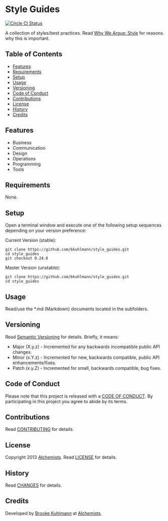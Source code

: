 # Style Guides

[![Circle CI Status](https://circleci.com/gh/bkuhlmann/style_guides.svg?style=svg)](https://circleci.com/gh/bkuhlmann/style_guides)

A collection of styles/best practices. Read [Why We Argue: Style](http://bit.ly/2uaPSaI) for reasons
why this is important.

<!-- Tocer[start]: Auto-generated, don't remove. -->

## Table of Contents

  - [Features](#features)
  - [Requirements](#requirements)
  - [Setup](#setup)
  - [Usage](#usage)
  - [Versioning](#versioning)
  - [Code of Conduct](#code-of-conduct)
  - [Contributions](#contributions)
  - [License](#license)
  - [History](#history)
  - [Credits](#credits)

<!-- Tocer[finish]: Auto-generated, don't remove. -->

## Features

- Business
- Communication
- Design
- Operations
- Programming
- Tools

## Requirements

None.

## Setup

Open a terminal window and execute one of the following setup sequences depending on your version
preference:

Current Version (stable):

    git clone https://github.com/bkuhlmann/style_guides.git
    cd style_guides
    git checkout 0.24.0

Master Version (unstable):

    git clone https://github.com/bkuhlmann/style_guides.git
    cd style_guides

## Usage

Read/use the *.md (Markdown) documents located in the subfolders.

## Versioning

Read [Semantic Versioning](https://semver.org) for details. Briefly, it means:

- Major (X.y.z) - Incremented for any backwards incompatible public API changes.
- Minor (x.Y.z) - Incremented for new, backwards compatible, public API enhancements/fixes.
- Patch (x.y.Z) - Incremented for small, backwards compatible, bug fixes.

## Code of Conduct

Please note that this project is released with a [CODE OF CONDUCT](CODE_OF_CONDUCT.md). By
participating in this project you agree to abide by its terms.

## Contributions

Read [CONTRIBUTING](CONTRIBUTING.md) for details.

## License

Copyright 2013 [Alchemists](https://www.alchemists.io).
Read [LICENSE](LICENSE.md) for details.

## History

Read [CHANGES](CHANGES.md) for details.

## Credits

Developed by [Brooke Kuhlmann](https://www.alchemists.io) at
[Alchemists](https://www.alchemists.io).

